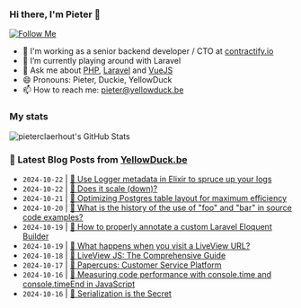 ### Hi there, I'm Pieter 👋  
[![Follow Me](https://img.shields.io/github/followers/pieterclaerhout?label=Follow&style=social)](https://github.com/pieterclaerhout)

- 🏢 I'm working as a senior backend developer / CTO at [contractify.io](https://contractify.io)
- 🌱 I’m currently playing around with Laravel
- 💬 Ask me about [PHP](https://php.net), [Laravel](http://laravel.com) and [VueJS](https://vuejs.org)
- 😄 Pronouns: Pieter, Duckie, YellowDuck
- 📫 How to reach me: pieter@yellowduck.be

### My stats

![pieterclaerhout's GitHub Stats](https://github-readme-stats.vercel.app/api?username=pieterclaerhout&show_icons=true&count_private=true&line_height=40)

### 📩 Latest Blog Posts from [YellowDuck.be](https://www.yellowduck.be/)
<!-- BLOG-POST-LIST:START -->
- `2024-10-22` | [🐥 Use Logger metadata in Elixir to spruce up your logs](https://www.yellowduck.be/posts/use-logger-metadata-in-elixir-to-spruce-up-your-logs)  
- `2024-10-22` | [🔗 Does it scale &lpar;down&rpar;?](https://www.yellowduck.be/posts/does-it-scale-down)  
- `2024-10-21` | [🔗 Optimizing Postgres table layout for maximum efficiency](https://www.yellowduck.be/posts/optimizing-postgres-table-layout-for-maximum-efficiency)  
- `2024-10-20` | [🔗 What is the history of the use of &quot;foo&quot; and &quot;bar&quot; in source code examples?](https://www.yellowduck.be/posts/what-is-the-history-of-the-use-of-foo-and-bar-in-source-code-examples)  
- `2024-10-19` | [🐥 How to properly annotate a custom Laravel Eloquent Builder](https://www.yellowduck.be/posts/how-to-properly-annotate-a-custom-laravel-eloquent-builder)  
- `2024-10-19` | [🔗 What happens when you visit a LiveView URL?](https://www.yellowduck.be/posts/what-happens-when-you-visit-a-liveview-url)  
- `2024-10-18` | [🔗 LiveView JS: The Comprehensive Guide](https://www.yellowduck.be/posts/liveview-js-the-comprehensive-guide)  
- `2024-10-17` | [🔗 Papercups: Customer Service Platform](https://www.yellowduck.be/posts/papercups-customer-service-platform-blog-by-roman-glushko)  
- `2024-10-16` | [🐥 Measuring code performance with console.time and console.timeEnd in JavaScript](https://www.yellowduck.be/posts/measuring-code-performance-with-console-time-and-console-timeend-in-javascript)  
- `2024-10-16` | [🔗 Serialization is the Secret](https://www.yellowduck.be/posts/serialization-is-the-secret)  

<!-- BLOG-POST-LIST:END -->
